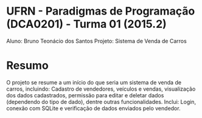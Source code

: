 # UFRN - Paradigmas de Programação (DCA0201) - Turma 01 (2015.2)
Aluno: Bruno Teonácio dos Santos
Projeto: Sistema de Venda de Carros

# Resumo
O projeto se resume a um início do que seria um sistema de venda de carros, incluindo: Cadastro de vendedores, veículos e vendas,
visualização dos dados cadastrados, permissão para editar e deletar dados (dependendo do tipo de dado), dentre outras funcionalidades.
Inclui: Login, conexão com SQLite e verificação de dados enviados pelo vendedor.
